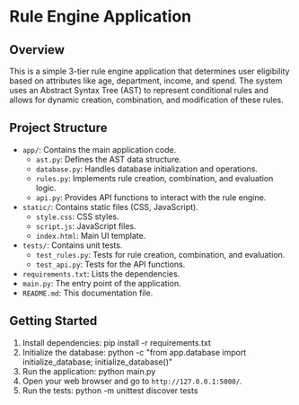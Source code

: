# Rule Engine Application

## Overview
This is a simple 3-tier rule engine application that determines user eligibility based on attributes like age, department, income, and spend. The system uses an Abstract Syntax Tree (AST) to represent conditional rules and allows for dynamic creation, combination, and modification of these rules.

## Project Structure
- `app/`: Contains the main application code.
  - `ast.py`: Defines the AST data structure.
  - `database.py`: Handles database initialization and operations.
  - `rules.py`: Implements rule creation, combination, and evaluation logic.
  - `api.py`: Provides API functions to interact with the rule engine.
- `static/`: Contains static files (CSS, JavaScript).
  - `style.css`: CSS styles.
  - `script.js`: JavaScript files.
  - `index.html`: Main UI template.
- `tests/`: Contains unit tests.
  - `test_rules.py`: Tests for rule creation, combination, and evaluation.
  - `test_api.py`: Tests for the API functions.
- `requirements.txt`: Lists the dependencies.
- `main.py`: The entry point of the application.
- `README.md`: This documentation file.

## Getting Started
1. Install dependencies:
    pip install -r requirements.txt
2. Initialize the database:
    python -c "from app.database import initialize_database; initialize_database()"
3. Run the application:
    python main.py
4. Open your web browser and go to `http://127.0.0.1:5000/`.
5. Run the tests:
    python -m unittest discover tests